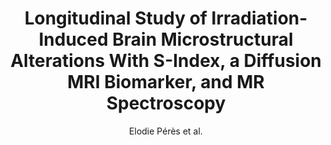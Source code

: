 ---
cat: ciel
subcat: ciclops
bestof: false
author: Elodie Pérès et al.
title: Longitudinal Study of Irradiation-Induced Brain Microstructural Alterations With S-Index, a Diffusion MRI Biomarker, and MR Spectroscopy
journal: International Journal of Radiation Oncology, Biology, Physics
year: 2018
type: article
doi: 10.1016/j.ijrobp.2018.01.070
---